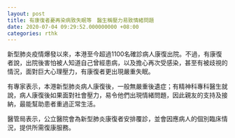 ```yaml
---
layout: post
title: 有康復者憂再染病致失眠等　醫生稱壓力易致情緒問題
date: 2020-07-04 09:29:52.000000000 +08:00
categories: rthk
---
```


新型肺炎疫情爆發以來，本港至今超過1100名確診病人康復出院。不過，有康復者說，出院後害怕被人知道自己曾經患病，以及擔心再次受感染，甚至有被歧視的情況，面對巨大心理壓力，有康復者更出現嚴重失眠。

有專家表示，本港新型肺炎病人康復後，一般無嚴重後遺症；有精神科專科醫生就說，病人康復後如果面對社會壓力，易令他們出現情緒問題，因此親友的支持及接納，最能幫助患者重過正常生活。

醫管局表示，公立醫院會為新型肺炎康復者安排覆診，並會因應病人的個別臨床情況，提供所需復康服務。
